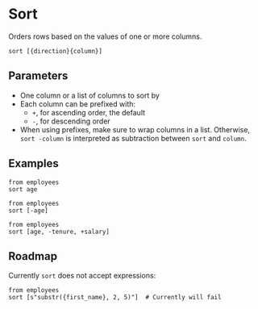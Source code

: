 # Sort

Orders rows based on the values of one or more columns.

```prql_no_test
sort [{direction}{column}]
```

## Parameters

- One column or a list of columns to sort by
- Each column can be prefixed with:
  - `+`, for ascending order, the default
  - `-`, for descending order
- When using prefixes, make sure to wrap columns in a list. Otherwise, `sort -column` is interpreted as subtraction between `sort` and `column`.

## Examples

```prql
from employees
sort age
```

```prql
from employees
sort [-age]
```

```prql
from employees
sort [age, -tenure, +salary]
```

## Roadmap

Currently `sort` does not accept expressions:

```prql_no_test
from employees
sort [s"substr({first_name}, 2, 5)"]  # Currently will fail
```
